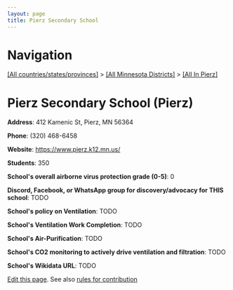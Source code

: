 ```yaml
---
layout: page
title: Pierz Secondary School
---
```

# Navigation

[[All countries/states/provinces]](../../..) > [[All Minnesota Districts]](../..) > [[All In Pierz]](..)

# Pierz Secondary School (Pierz)

**Address**: 412 Kamenic St, Pierz, MN 56364

**Phone**: (320) 468-6458

**Website**: <https://www.pierz.k12.mn.us/>

**Students**: 350

**School's overall airborne virus protection grade (0-5)**: 0

**Discord, Facebook, or WhatsApp group for discovery/advocacy for THIS school**: TODO

**School's policy on Ventilation**: TODO

**School's Ventilation Work Completion**: TODO

**School's Air-Purification**: TODO

**School's CO2 monitoring to actively drive ventilation and filtration**: TODO

**School's Wikidata URL**: TODO


[Edit this page](https://github.com/ventilate-schools/MN/edit/main/./Pierz/Pierz_Secondary_School.md). See also [rules for contribution](../../../contribution-rules/)